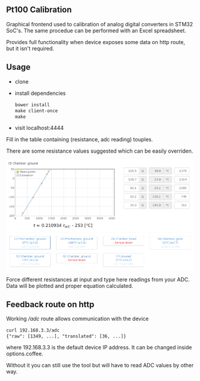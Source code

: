 Pt100 Calibration
-----------------

Graphical frontend used to calibration of analog digital converters in
STM32 SoC's. The same procedue can be performed with an Excel spreadsheet.

Provides full functionality when device exposes some data on http route,
but it isn't required.

Usage
-----

* clone
* install dependencies

      bower install
      make client-once
      make

* visit localhost:4444

Fill in the table containing (resistance, adc reading) touples.

There are some resistance values suggested which can be easily overriden.

![alt tag](doc/plot.png)
![alt tag](doc/readings.png)

Force different resistances at input and type here readings from your ADC.
Data will be plotted and proper equation calculated.

Feedback route on http
----------------------

Working */adc* route allows communication with the device

    curl 192.168.3.3/adc
    {"raw": [1349, ...], "translated": [36, ...]}

where 192.168.3.3 is the default device IP address. It can be changed
inside options.coffee.

Without it you can still use the tool but will have to read ADC values
by other way.
